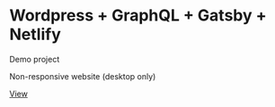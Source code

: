 <h1>Wordpress + GraphQL + Gatsby + Netlify</h1>
<p>Demo project</p>
<p>Non-responsive website (desktop only)</p>
<a href="https://react-wp.ru/">View</a>
